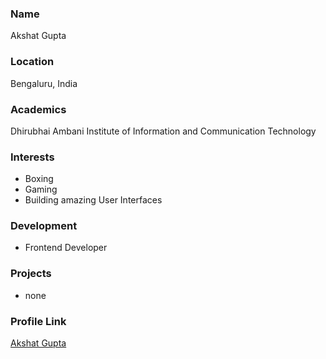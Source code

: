 ###  Name

Akshat Gupta

### Location

Bengaluru, India

### Academics

Dhirubhai Ambani Institute of Information and Communication Technology

### Interests

- Boxing
- Gaming
- Building amazing User Interfaces

### Development

- Frontend Developer

### Projects

- none

### Profile Link

[Akshat Gupta](https://github.com/agupta93)